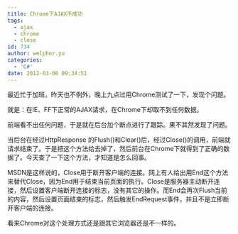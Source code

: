 ```yaml
---
title: Chrome下AJAX不成功
tags:
  - ajax
  - chrome
  - close
id: 734
author: welpher.yu
categories:
  - 'C#'
date: 2012-03-06 09:34:51
---
```


最近忙于加班，昨天也不例外，晚上九点过用Chrome测试了一下，发现个问题。

就是：在IE、FF下正常的AJAX请求，在Chrome下却取不到任何数据。

前端看不出任何问题，于是就在后台加个断点进行了跟踪。果不其然发现了问题。

当后台在经过HttpResponse 的Flush()和Clear()后，经过Close()的调用，前端就请求结束了。于是把这个方法给去掉了，然后前台在Chrome下就得到了正确的数据了。今天查了一下这个方法，才知道是怎么回事。

MSDN是这样说的，Close用于断开客户端的连接。网上有人给出用End这个方法来替代Close，因为End用于结束当前页面的执行。Close是服务器主动断开连接，然后设置客户端断开连接的标志，没有其它的操作。而End会再次Flush当前的内容，然后设置页面结束的标志，然后触发EndRequest事件，并且不是立即断开客户端的连接。

看来Chrome对这个处理方式还是跟其它浏览器还是不一样的。